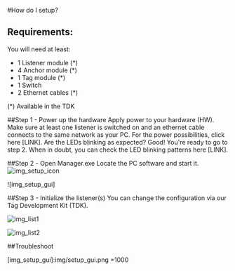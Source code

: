 #How do I setup?

## Requirements:
You will need at least:
 
 + 1 Listener module (*)
 + 4 Anchor module (*)
 + 1 Tag module (*)
 + 1 Switch
 + 2 Ethernet cables (*)
 
(*) Available in the TDK
 
##Step 1 - Power up the hardware
Apply power to your hardware (HW). Make sure at least one listener is switched on and an ethernet cable connects to the same network as your PC. For the power possibilities, click here [LINK]. Are the LEDs blinking as expected? Good! You're ready to go to step 2. When in doubt, you can check the LED blinking patterns here [LINK].

##Step 2 - Open Manager.exe
Locate the PC software and start it.
![img_setup_icon]

![img_setup_gui]



##Step 3 - Initialize the listener(s)
You can change the configuration via our Tag Development Kit (TDK).


![img_list1]

![img_list2]


##Troubleshoot


[img_list1]:img/listener1.png
[img_list2]:img/listener2.png
[img_setup_icon]:img/setup_icon.png
[img_setup_gui]:img/setup_gui.png =1000






